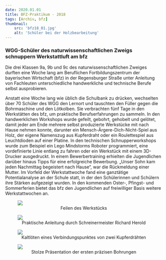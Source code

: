 ```yaml
---
date: 2020.01.01
title: BFZ-Praktikum - 2018
tags: [Archiv, bfz]
thumbnail: 
    src: 'bfz18_01.jpg'
    alt: 'Schüler bei der Holzbearbeitung' 
---
```


### WGG-Schüler des naturwissenschaftlichen Zweigs schnuppern Werkstattluft am bfz

Die drei Klassen 9a, 9b und 9c des naturwissenschaftlichen Zweiges durften eine Woche lang am Beruflichen Fortbildungszentrum der bayerischen Wirtschaft (bfz) in der Regensburger Straße unter Anleitung von Fachleuten unterschiedliche handwerkliche und technische Berufe selbst ausprobieren.

Anstatt eine Woche lang wie üblich die Schulbank zu drücken, wechselten über 70 Schüler des WGG den Lernort und tauschten den Füller gegen die Bohrmaschine und den Lötkolben. Sie verbrachten fünf Tage in den Werkstätten des bfz, um praktische Berufserfahrungen zu sammeln. In den handwerklichen Workshops wurde gefeilt, gebohrt, gehobelt und gelötet, damit jeder am Ende mehrere selbst produzierte Werkstücke mit nach  Hause nehmen konnte, darunter ein Mensch-Ärgere-Dich-Nicht-Spiel aus Holz, der eigene Namenszug aus Kupferdraht oder ein Roulettespiel aus Leuchtdioden auf einer Platine. In den technischen Schnupperworkshops wurde zum Beispiel ein Lego Mindstorms Roboter programmiert, eine vordefinierte Linie entlang zu fahren oder ein Werkstück mit einem 3D-Drucker ausgedruckt. In einem Bewerbertraining erhielten die Jugendlichen darüber hinaus Tipps für eine erfolgreiche Bewerbung. „Unser Sohn kam jeden Nachmittag begeistert nach Hause“, war die Rückmeldung einer Mutter. Im Vorfeld der Werkstattwoche fand eine ganztätige Potentialanalyse an der Schule statt, in der den Schülerinnen und Schülern ihre Stärken aufgezeigt wurden. In den kommenden Oster-, Pfingst- und Sommerferien bietet das bfz den Jugendlichen auf freiwilliger Basis weitere Werkstattwochen an.

<figure>
<img src = "/images/bfz18_01.jpg">
<figcaption style="text-align:center">
Feilen des Werkstücks
</figcaption>
</figure>

<figure>
<img src = "/images/bfz18_02.jpg">
<figcaption style="text-align:center">
Praktische Anleitung durch Schreinermeister Richard Herold
</figcaption>
</figure>

<figure>
<img src = "/images/bfz18_03.jpg">
<figcaption style="text-align:center">
Kaltlöten eines Verbindungspunktes von zwei Kupferdrähten
</figcaption>
</figure>

<figure>
<img src = "/images/bfz18_04.jpg">
<figcaption style="text-align:center">
Stolze Präsentation der ersten präzisen Bohrungen
</figcaption>
</figure>